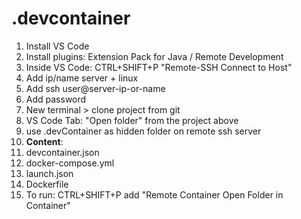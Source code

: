 # .devcontainer

1) Install VS Code
2) Install plugins: Extension Pack for Java / Remote Development
3) Inside VS Code: CTRL+SHIFT+P "Remote-SSH Connect to Host"
4) Add ip/name server + linux
5) Add ssh user@server-ip-or-name
6) Add password
7) New terminal > clone project from git
8) VS Code Tab: "Open folder" from the project above 
9) use .devContainer as hidden folder on remote ssh server
10) **Content**:
11) devcontainer.json
12) docker-compose.yml
13) launch.json
14) Dockerfile
15) To run: CTRL+SHIFT+P add "Remote Container Open Folder in Container"
